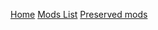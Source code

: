 [Home](http://fnfmodscenter.github.io)
[Mods List](http://fnfmodscenter.github.io/modslist)
[Preserved mods](http://fnfmodscenter.github.io/preservedmods)
